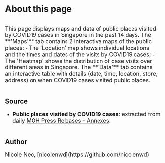 # **About this page**
<br>
<span style="font-size:18px">
This page displays maps and data of public places visited by COVID19 cases in Singapore in the past 14 days. 
</span>

<span style="font-size:18px">
The **'Maps'** tab contains 2 interactive maps of the public places:
</span>
- <span style="font-size:18px"> The 'Location' map shows individual locations and the times and dates of the visits by COVID19 cases; </span>
- <span style="font-size:18px"> The 'Heatmap' shows the distribution of case visits over different areas in Singapore. </span>

<span style="font-size:18px">
The **'Data'** tab contains an interactive table with details (date, time, location, store, address) on when COVID19 cases visited public places. 
</span>
<br><br>

## **Source**
- <span style="font-size:18px">**Public places visited by COVID19 cases**: extracted from daily [MOH Press Releases - Annexes](https://www.moh.gov.sg/news-highlights).</span>
<br><br>

## **Author**
<span style="font-size:18px">
Nicole Neo, [nicolenwd](https://github.com/nicolenwd)
</span>
<br><br>